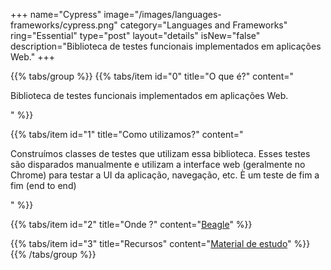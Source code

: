 +++
name="Cypress"
image="/images/languages-frameworks/cypress.png"
category="Languages and Frameworks"
ring="Essential"
type="post"
layout="details"
isNew="false"
description="Biblioteca de testes funcionais implementados em aplicações Web."
+++

{{% tabs/group %}}
  {{% tabs/item id="0" title="O que é?" content="<p>Biblioteca de testes funcionais implementados em aplicações Web. </p>" %}}

  {{% tabs/item id="1" title="Como utilizamos?" content="<p>Construímos classes de testes que utilizam essa biblioteca. Esses testes são disparados manualmente e utilizam a interface web (geralmente no Chrome) para testar a UI da aplicação, navegação, etc. È um teste de fim a fim (end to end)</p>" %}}

  {{% tabs/item id="2" title="Onde ?" content="<a href='https://usebeagle.io/' target='_blank'>Beagle</a>" %}}

  {{% tabs/item id="3" title="Recursos" content="<a href='https://www.cypress.io/' target='_blank'>Material de estudo</a>" %}}
{{% /tabs/group %}}
